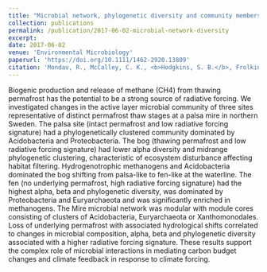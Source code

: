 ```yaml
---
title: "Microbial network, phylogenetic diversity and community membership in the active layer across a permafrost thaw gradient"
collection: publications
permalink: /publication/2017-06-02-microbial-network-diversity
excerpt:
date: 2017-06-02
venue: 'Environmental Microbiology'
paperurl: 'https://doi.org/10.1111/1462-2920.13809'
citation: 'Mondav, R., McCalley, C. K., <b>Hodgkins, S. B.</b>, Frolking, S., Saleska, S. R., Rich, V. I., Chanton, J. P., &amp; Crill, P. M. (2017). Microbial network, phylogenetic diversity and community membership in the active layer across a permafrost thaw gradient. <i>Environ. Microbiol.</i>, <i>19</i>(8), 3201–3218.'
---
```


Biogenic production and release of methane (CH4) from thawing permafrost has the potential to be a strong source of radiative forcing. We investigated changes in the active layer microbial community of three sites representative of distinct permafrost thaw stages at a palsa mire in northern Sweden. The palsa site (intact permafrost and low radiative forcing signature) had a phylogenetically clustered community dominated by Acidobacteria and Proteobacteria. The bog (thawing permafrost and low radiative forcing signature) had lower alpha diversity and midrange phylogenetic clustering, characteristic of ecosystem disturbance affecting habitat filtering. Hydrogenotrophic methanogens and Acidobacteria dominated the bog shifting from palsa-like to fen-like at the waterline. The fen (no underlying permafrost, high radiative forcing signature) had the highest alpha, beta and phylogenetic diversity, was dominated by Proteobacteria and Euryarchaeota and was significantly enriched in methanogens. The Mire microbial network was modular with module cores consisting of clusters of Acidobacteria, Euryarchaeota or Xanthomonodales. Loss of underlying permafrost with associated hydrological shifts correlated to changes in microbial composition, alpha, beta and phylogenetic diversity associated with a higher radiative forcing signature. These results support the complex role of microbial interactions in mediating carbon budget changes and climate feedback in response to climate forcing.
